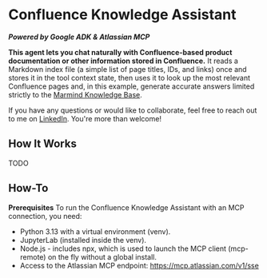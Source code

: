 # Confluence Knowledge Assistant
_**Powered by Google ADK & Atlassian MCP**_

**This agent lets you chat naturally with Confluence-based product documentation or other information stored in Confluence.** It reads a Markdown index file (a simple list of page titles, IDs, and links) once and stores it in the tool context state, then uses it to look up the most relevant Confluence pages and, in this example, generate accurate answers limited strictly to the [Marmind Knowledge Base](https://knowledgebase.marmind.com/kb/).

If you have any questions or would like to collaborate, feel free to reach out to me on [LinkedIn](https://www.linkedin.com/in/jenya-stoeva-60477249/). You're more than welcome!

## How It Works
TODO

## How-To

**Prerequisites**
To run the Confluence Knowledge Assistant with an MCP connection, you need:

* Python 3.13 with a virtual environment (venv).
* JupyterLab (installed inside the venv).
* Node.js - includes npx, which is used to launch the MCP client (mcp-remote) on the fly without a global install.
* Access to the Atlassian MCP endpoint: https://mcp.atlassian.com/v1/sse

